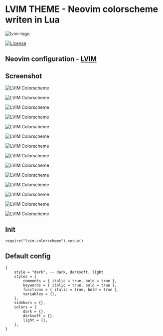 # LVIM THEME - Neovim colorscheme writen in Lua

![lvim-logo](https://user-images.githubusercontent.com/82431193/115121988-3bc06800-9fbe-11eb-8dab-19f624aa7b93.png)

[![License](https://img.shields.io/badge/License-BSD%203--Clause-blue.svg)](https://github.com/lvim-tech/lvim-colorscheme/blob/main/LICENSE)

## Neovim configuration - [LVIM](https://github.com/lvim-tech/lvim)

## Screenshot

![LVIM Colorscheme](https://github.com/lvim-tech/lvim-colorscheme/blob/main/media/lvim-colorscheme-screenshot_01.png)

![LVIM Colorscheme](https://github.com/lvim-tech/lvim-colorscheme/blob/main/media/lvim-colorscheme-screenshot_02.png)

![LVIM Colorscheme](https://github.com/lvim-tech/lvim-colorscheme/blob/main/media/lvim-colorscheme-screenshot_03.png)

![LVIM Colorscheme](https://github.com/lvim-tech/lvim-colorscheme/blob/main/media/lvim-colorscheme-screenshot_04.png)

![LVIM Colorscheme](https://github.com/lvim-tech/lvim-colorscheme/blob/main/media/lvim-colorscheme-screenshot_05.png)

![LVIM Colorscheme](https://github.com/lvim-tech/lvim-colorscheme/blob/main/media/lvim-colorscheme-screenshot_06.png)

![LVIM Colorscheme](https://github.com/lvim-tech/lvim-colorscheme/blob/main/media/lvim-colorscheme-screenshot_07.png)

![LVIM Colorscheme](https://github.com/lvim-tech/lvim-colorscheme/blob/main/media/lvim-colorscheme-screenshot_08.png)

![LVIM Colorscheme](https://github.com/lvim-tech/lvim-colorscheme/blob/main/media/lvim-colorscheme-screenshot_09.png)

![LVIM Colorscheme](https://github.com/lvim-tech/lvim-colorscheme/blob/main/media/lvim-colorscheme-screenshot_10.png)

![LVIM Colorscheme](https://github.com/lvim-tech/lvim-colorscheme/blob/main/media/lvim-colorscheme-screenshot_11.png)

![LVIM Colorscheme](https://github.com/lvim-tech/lvim-colorscheme/blob/main/media/lvim-colorscheme-screenshot_12.png)

![LVIM Colorscheme](https://github.com/lvim-tech/lvim-colorscheme/blob/main/media/lvim-colorscheme-screenshot_13.png)

![LVIM Colorscheme](https://github.com/lvim-tech/lvim-colorscheme/blob/main/media/lvim-colorscheme-screenshot_14.png)

## Init

```
require("lvim-colorscheme").setup()
```

## Default config

```
{
    style = "dark", -- dark, darksoft, light
    styles = {
        comments = { italic = true, bold = true },
        keywords = { italic = true, bold = true },
        functions = { italic = true, bold = true },
        variables = {},
    },
    sidebars = {},
    colors = {
        dark = {},
        darksoft = {},
        light = {},
    },
}
```
